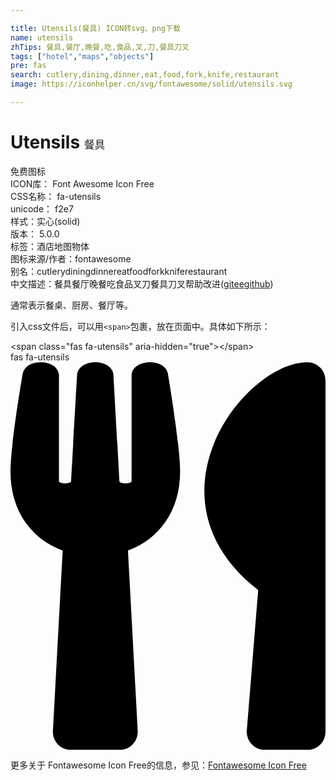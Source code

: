 ```yaml
---

title: Utensils(餐具) ICON转svg、png下载
name: utensils
zhTips: 餐具,餐厅,晚餐,吃,食品,叉,刀,餐具刀叉
tags: ["hotel","maps","objects"]
pre: fas
search: cutlery,dining,dinner,eat,food,fork,knife,restaurant
image: https://iconhelper.cn/svg/fontawesome/solid/utensils.svg

---
```


# Utensils  <small style="font-size: 60%;font-weight: 100">餐具</small>


<div class="detail-page">
<p>
<span><span class="badge-success badge">免费图标</span> </span>
<br/>
<span>
ICON库：
<span class="badge-secondary badge">Font Awesome Icon Free</span> 
</span>
<br/>
<span>
CSS名称：
<span class="badge-secondary badge">fa-utensils</span> 
</span>
<br/>
<span>
unicode：
<span class="badge-secondary badge">f2e7</span> 
<copy-btn content='f2e7' btn-title=""></copy-btn>
<copy-btn :content='String.fromCodePoint(parseInt("f2e7", 16))' btn-title="复制U"></copy-btn>
</span><br/><span>样式：<span class="badge-light badge">实心(solid)</span></span>
<br/>
<span>
版本：
<span class="badge-secondary badge">5.0.0</span> 
</span><br/><span>标签：<span class="badge-light badge"><router-link to="/tags/hotel.html">酒店</router-link></span><span class="badge-light badge"><router-link to="/tags/maps.html">地图</router-link></span><span class="badge-light badge"><router-link to="/tags/objects.html">物体</router-link></span></span>
<br/>
<span>图标来源/作者：<span class="badge-light badge">fontawesome</span></span> 
<br/>
<span>别名：<span class="badge-light badge">cutlery</span><span class="badge-light badge">dining</span><span class="badge-light badge">dinner</span><span class="badge-light badge">eat</span><span class="badge-light badge">food</span><span class="badge-light badge">fork</span><span class="badge-light badge">knife</span><span class="badge-light badge">restaurant</span></span><br/><span class="zh-detail">中文描述：<span class="badge-primary badge">餐具</span><span class="badge-primary badge">餐厅</span><span class="badge-primary badge">晚餐</span><span class="badge-primary badge">吃</span><span class="badge-primary badge">食品</span><span class="badge-primary badge">叉</span><span class="badge-primary badge">刀</span><span class="badge-primary badge">餐具刀叉</span><span class="help-link"><span>帮助改进</span>(<a href="https://gitee.com/liuwave/icon-helper/edit/master/json/fontawesome/solid/utensils.json" target="_blank" rel="noopener noreferrer">gitee</a><a href="https://github.com/liuwave/icon-helper/edit/master/json/fontawesome/solid/utensils.json" target="_blank" rel="noopener noreferrer">github</a></span>)</span><br/>
</p>
</div><div class="description description alert alert-light">通常表示餐桌、厨房、餐厅等。</div>
<div class="alert alert-dark">
  <i class="fas fa-utensils fa-xs"></i>
  <i class="fas fa-utensils fa-sm"></i>
  <i class="fas fa-utensils fa-lg"></i>
  <i class="fas fa-utensils fa-2x"></i>
  <i class="fas fa-utensils fa-3x"></i>
  <i class="fas fa-utensils fa-5x"></i>
  <i class="fas fa-utensils fa-7x"></i>
</div>
<div>
  <p>引入css文件后，可以用<code>&lt;span&gt;</code>包裹，放在页面中。具体如下所示：    
  </p>
  <div class="alert alert-primary" style="font-size: 14px">
    &lt;span class="fas fa-utensils" aria-hidden="true"&gt;&lt;/span&gt;
    <copy-btn content='<span class="fas fa-utensils" aria-hidden="true"></span>'></copy-btn>
  </div>
  <div class="alert alert-secondary">
    <i class="fas fa-utensils"
    style="font-size: 24px"
    aria-hidden="true"></i> fas fa-utensils
    <copy-btn content="fas fa-utensils" btn-title="复制图标名称"></copy-btn>
  </div>
</div>
<div id="svg" class="svg-wrap">
<svg xmlns="http://www.w3.org/2000/svg" viewBox="0 0 416 512"><path d="M207.9 15.2c.8 4.7 16.1 94.5 16.1 128.8 0 52.3-27.8 89.6-68.9 104.6L168 486.7c.7 13.7-10.2 25.3-24 25.3H80c-13.7 0-24.7-11.5-24-25.3l12.9-238.1C27.7 233.6 0 196.2 0 144 0 109.6 15.3 19.9 16.1 15.2 19.3-5.1 61.4-5.4 64 16.3v141.2c1.3 3.4 15.1 3.2 16 0 1.4-25.3 7.9-139.2 8-141.8 3.3-20.8 44.7-20.8 47.9 0 .2 2.7 6.6 116.5 8 141.8.9 3.2 14.8 3.4 16 0V16.3c2.6-21.6 44.8-21.4 48-1.1zm119.2 285.7l-15 185.1c-1.2 14 9.9 26 23.9 26h56c13.3 0 24-10.7 24-24V24c0-13.2-10.7-24-24-24-82.5 0-221.4 178.5-64.9 300.9z"/></svg>
</div>
<detail full-name='fa-utensils'></detail>

<Vssue title="关于“Utensils”的评论" />
    
<div><p>更多关于  Fontawesome Icon Free的信息，参见：<a target="_blank" href="https://iconhelper.cn/fontawesome.html">Fontawesome Icon Free</a>
</p></div>
